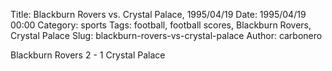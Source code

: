 Title: Blackburn Rovers vs. Crystal Palace, 1995/04/19
Date: 1995/04/19 00:00
Category: sports
Tags: football, football scores, Blackburn Rovers, Crystal Palace
Slug: blackburn-rovers-vs-crystal-palace
Author: carbonero


Blackburn Rovers 2 - 1 Crystal Palace
